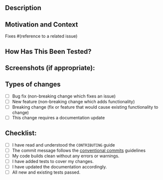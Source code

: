 <!--- Thank you for your contribution to the podcasts repo. -->
<!--- Provide a general summary of your changes and which issue is fixed in the Title above -->

## Description
<!--- Describe your changes in detail -->

## Motivation and Context
<!--- Why is this change required? What problem does it solve? -->
<!--- If it fixes an open issue, please link to the issue here. -->
Fixes #(reference to a related issue)

## How Has This Been Tested?
<!--- Please describe in detail how you tested your changes. -->
<!--- Include details of your testing environment, and the tests you ran to -->
<!--- see how your change affects other areas of the code, etc. -->

## Screenshots (if appropriate):

## Types of changes
<!--- What types of changes does your code introduce? Put an `x` in all the boxes that apply: -->
- [ ] Bug fix (non-breaking change which fixes an issue)
- [ ] New feature (non-breaking change which adds functionality)
- [ ] Breaking change (fix or feature that would cause existing functionality to change)
- [ ] This change requires a documentation update

## Checklist:
<!--- Go over all the following points, and put an `x` in all the boxes that apply. -->
<!--- If you're unsure about any of these, don't hesitate to ask. We're here to help! -->
- [ ] I have read and understood the `CONTRIBUTING` guide
- [ ] The commit message follows the [conventional commits][cc] guidelines
- [ ] My code builds clean without any errors or warnings.
- [ ] I have added tests to cover my changes.
- [ ] I have updated the documentation accordingly.
- [ ] All new and existing tests passed.

[cc]: https://www.conventionalcommits.org/en/v1.0.0/#summary
